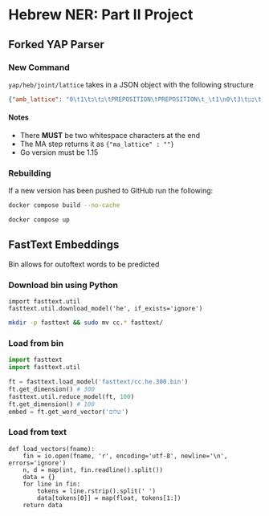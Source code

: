 # Hebrew NER: Part II Project

## Forked YAP Parser

### New Command

`yap/heb/joint/lattice` takes in a JSON object with the following structure

```JSON
{"amb_lattice": "0\t1\tב\tב\tPREPOSITION\tPREPOSITION\t_\t1\n0\t3\tבגן\tבגן\tNNP\tNNP\tgen=M|num=S\t1\n0\t3\tבגן\tבגן\tNN\tNN\tgen=M|num=P|num=S\t1\n0\t3\tבגן\tבגן\tNN\tNN\tgen=M|num=S\t1\n0\t3\tבגן\tבגן\tNNP\tNNP\tgen=F|num=S\t1\n0\t3\tבגן\tבגן\tNNP\tNNP\tgen=F|gen=M|num=S\t1\n0\t3\tבגן\tבגן\tNNP\tNNP\t_\t1\n0\t3\tבגן\tבגן\tNN\tNN\tgen=M|num=P\t1\n0\t3\tבגן\tבגן\tNN\tNN\tgen=F|num=S\t1\n0\t3\tבגן\tבגן\tNN\tNN\tgen=F|num=P\t1\n1\t3\tגן\tגן\tNN\tNN\tgen=M|num=S\t1\n1\t3\tגן\tגן\tNNT\tNNT\tgen=M|num=S\t1\n1\t2\tה\tה\tDEF\tDEF\t_\t1\n2\t3\tגן\tגן\tNNT\tNNT\tgen=M|num=S\t1\n2\t3\tגן\tגן\tNN\tNN\tgen=M|num=S\t1\n\n"}
```

#### Notes

- There **MUST** be two whitespace characters at the end
- The MA step returns it as `{"ma_lattice" : ""}`
- Go version must be 1.15

### Rebuilding

If a new version has been pushed to GitHub run the following:

```zsh
docker compose build --no-cache
```

```zsh
docker compose up
```

## FastText Embeddings

Bin allows for outoftext words to be predicted

### Download bin using Python

```Py
import fasttext.util
fasttext.util.download_model('he', if_exists='ignore')
```

```zsh
mkdir -p fasttext && sudo mv cc.* fasttext/
```

### Load from bin

```Python
import fasttext
import fasttext.util

ft = fasttext.load_model('fasttext/cc.he.300.bin')
ft.get_dimension() # 300
fasttext.util.reduce_model(ft, 100)
ft.get_dimension() # 100
embed = ft.get_word_vector('שלום')
```

### Load from text

```Py
def load_vectors(fname):
    fin = io.open(fname, 'r', encoding='utf-8', newline='\n', errors='ignore')
    n, d = map(int, fin.readline().split())
    data = {}
    for line in fin:
        tokens = line.rstrip().split(' ')
        data[tokens[0]] = map(float, tokens[1:])
    return data
```
